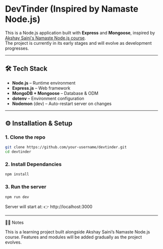 # DevTinder (Inspired by Namaste Node.js)

This is a Node.js application built with **Express** and **Mongoose**, inspired by [Akshay Saini's Namaste Node.js course](https://namastedev.com/learn/namaste-node).  
The project is currently in its early stages and will evolve as development progresses.

---

## 🛠️ Tech Stack
- **Node.js** – Runtime environment
- **Express.js** – Web framework
- **MongoDB + Mongoose** – Database & ODM
- **dotenv** – Environment configuration
- **Nodemon** (dev) – Auto-restart server on changes

---

## ⚙️ Installation & Setup

### 1. Clone the repo
```bash
git clone https://github.com/your-username/devtinder.git
cd devtinder
```

### 2. Install Dependancies
```bash
npm install
```

### 3. Run the server
```bash
npm run dev
```
Server will start at:
👉 http://localhost:3000

---

🧑‍💻 Notes

This is a learning project built alongside Akshay Saini’s Namaste Node.js course.
Features and modules will be added gradually as the project evolves.

